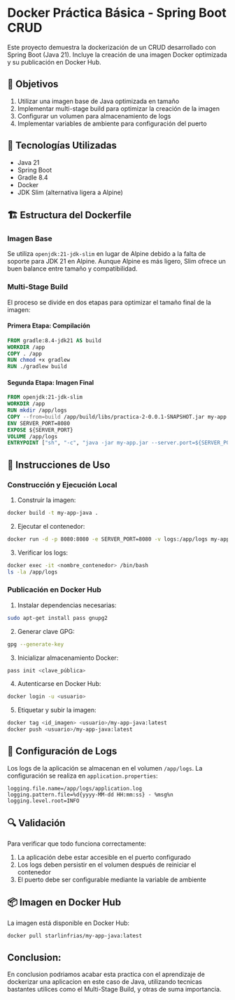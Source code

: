 # Docker Práctica Básica - Spring Boot CRUD

Este proyecto demuestra la dockerización de un CRUD desarrollado con Spring Boot (Java 21). Incluye la creación de una imagen Docker optimizada y su publicación en Docker Hub.

## 🎯 Objetivos

1. Utilizar una imagen base de Java optimizada en tamaño
2. Implementar multi-stage build para optimizar la creación de la imagen
3. Configurar un volumen para almacenamiento de logs
4. Implementar variables de ambiente para configuración del puerto

## 🔧 Tecnologías Utilizadas

- Java 21
- Spring Boot
- Gradle 8.4
- Docker
- JDK Slim (alternativa ligera a Alpine)

## 🏗️ Estructura del Dockerfile

### Imagen Base
Se utiliza `openjdk:21-jdk-slim` en lugar de Alpine debido a la falta de soporte para JDK 21 en Alpine. Aunque Alpine es más ligero, Slim ofrece un buen balance entre tamaño y compatibilidad.

### Multi-Stage Build
El proceso se divide en dos etapas para optimizar el tamaño final de la imagen:

#### Primera Etapa: Compilación
```dockerfile
FROM gradle:8.4-jdk21 AS build
WORKDIR /app
COPY . /app
RUN chmod +x gradlew
RUN ./gradlew build
```

#### Segunda Etapa: Imagen Final
```dockerfile
FROM openjdk:21-jdk-slim
WORKDIR /app
RUN mkdir /app/logs
COPY --from=build /app/build/libs/practica-2-0.0.1-SNAPSHOT.jar my-app.jar
ENV SERVER_PORT=8080
EXPOSE ${SERVER_PORT}
VOLUME /app/logs
ENTRYPOINT ["sh", "-c", "java -jar my-app.jar --server.port=${SERVER_PORT}"]
```

## 🚀 Instrucciones de Uso

### Construcción y Ejecución Local

1. Construir la imagen:
```bash
docker build -t my-app-java .
```

2. Ejecutar el contenedor:
```bash
docker run -d -p 8080:8080 -e SERVER_PORT=8080 -v logs:/app/logs my-app-java
```

3. Verificar los logs:
```bash
docker exec -it <nombre_contenedor> /bin/bash
ls -la /app/logs
```

### Publicación en Docker Hub

1. Instalar dependencias necesarias:
```bash
sudo apt-get install pass gnupg2
```

2. Generar clave GPG:
```bash
gpg --generate-key
```

3. Inicializar almacenamiento Docker:
```bash
pass init <clave_pública>
```

4. Autenticarse en Docker Hub:
```bash
docker login -u <usuario>
```

5. Etiquetar y subir la imagen:
```bash
docker tag <id_imagen> <usuario>/my-app-java:latest
docker push <usuario>/my-app-java:latest
```

## 📝 Configuración de Logs

Los logs de la aplicación se almacenan en el volumen `/app/logs`. La configuración se realiza en `application.properties`:

```properties
logging.file.name=/app/logs/application.log
logging.pattern.file=%d{yyyy-MM-dd HH:mm:ss} - %msg%n
logging.level.root=INFO
```

## 🔍 Validación

Para verificar que todo funciona correctamente:

1. La aplicación debe estar accesible en el puerto configurado
2. Los logs deben persistir en el volumen después de reiniciar el contenedor
3. El puerto debe ser configurable mediante la variable de ambiente

## 📦 Imagen en Docker Hub

La imagen está disponible en Docker Hub:
```bash
docker pull starlinfrias/my-app-java:latest
```
## Conclusion:

En conclusion podriamos acabar esta practica con el aprendizaje de dockerizar una aplicacion en este caso de Java, utilizando tecnicas bastantes utilices como el Multi-Stage Build, y otras de suma importancia.
